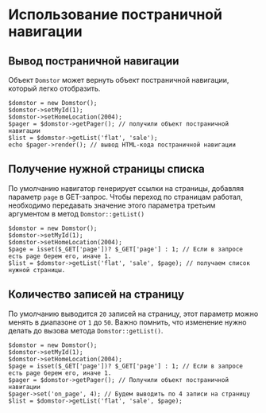 # Использование постраничной навигации #
## Вывод постраничной навигации ##
Объект `Domstor` может вернуть объект постраничной навигации, который легко отобразить.
```
$domstor = new Domstor();
$domstor->setMyId(1);
$domstor->setHomeLocation(2004);
$pager = $domstor->getPager(); // получили объект постраничной навигации
$list = $domstor->getList('flat', 'sale');
echo $pager->render(); // вывод HTML-кода постраничной навигации
```

## Получение нужной страницы списка ##
По умолчанию навигатор генерирует ссылки на страницы, добавляя параметр `page` в GET-запрос. Чтобы переход по страницам работал, необходимо передавать значение этого параметра третьим аргументом в метод `Domstor::getList()`
```
$domstor = new Domstor();
$domstor->setMyId(1);
$domstor->setHomeLocation(2004);
$page = isset($_GET['page'])? $_GET['page'] : 1; // Если в запросе есть page берем его, иначе 1.
$list = $domstor->getList('flat', 'sale', $page); // получаем список нужной страницы.
```

## Количество записей на страницу ##
По умолчанию выводится `20` записей на страницу, этот параметр можно менять в диапазоне от `1` до `50`. Важно помнить, что изменение нужно делать до вызова метода `Domstor::getList()`.
```
$domstor = new Domstor();
$domstor->setMyId(1);
$domstor->setHomeLocation(2004);
$page = isset($_GET['page'])? $_GET['page'] : 1; // Если в запросе есть page берем его, иначе 1.
$pager = $domstor->getPager(); // Получили объект постраничной навигации
$pager->set('on_page', 4); // Будем выводить по 4 записи на страницу
$list = $domstor->getList('flat', 'sale', $page);
```